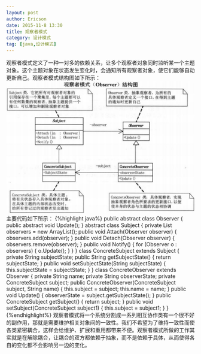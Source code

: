```yaml
---
layout: post
author: Ericson
date: 2015-11-8 13:30
title: 观察者模式
category: 设计模式
tag: [java,设计模式]
---
```


观察者模式定义了一种一对多的依赖关系，让多个观察者对象同时监听某一个主题对象。这个主题对象在状态发生变化时，会通知所有观察者对象，使它们能够自动更新自己。观察者模式结构图如下所示：
![observer](/public/img/java/observe.png)
主要代码如下所示：
{%highlight java%}
public abstract class Observer {
    public abstract void Update();
}
abstract class Subject {
    private List<Observer> observers = new ArrayList<Observer>();
    public void Attach(Observer observer) {
        observers.add(observer);
    }
    public void Detach(Observer observer) {
        observers.remove(observer);
    }
    public void Notify() {
        for (Observer o : observers) {
            o.Update();
        }
    }
}
class ConcreteSubject extends Subject {
    private String subjectState;
    public String getSubjectState() {
        return subjectState;
    }
    public void setSubjectState(String subjectState) {
        this.subjectState = subjectState;
    }
}
class ConcreteObserver extends Observer {
    private String name;
    private String observerState;
    private ConcreteSubject subject;
    public ConcreteObserver(ConcreteSubject subject, String name) {
        this.subject = subject;
        this.name = name;
    }
    public void Update() {
        observerState = subject.getSubjectState();
    }
    public ConcreteSubject getSubject() {
        return subject;
    }
    public void setSubject(ConcreteSubject subject1) {
        this.subject = subject1;
    }
}
{%endhighlight%}
观察者模式将一个系统分割成一系列相互协作类有一个很不好的副作用，那就是需要维护相关对象间的一致性。我们不希望为了维持一致性而使各类紧密耦合，这样会给维护、扩展和重用都带来不便。观察者模式所做的工作其实就是在解除耦合，让耦合的双方都依赖于抽象，而不是依赖于具体，从而使得各自的变化都不会影响另一边的变化。